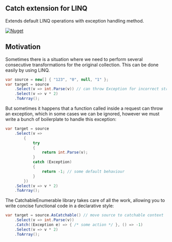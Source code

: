 ## Catch extension for LINQ

Extends default LINQ operations with exception handling method.

[![Nuget](https://img.shields.io/nuget/v/CatchableEnumerable?style=plastic)](https://www.nuget.org/packages/CatchableEnumerable/)

## Motivation

Sometimes there is a situation where we need to perform several consecutive transformations for the original collection. This can be done easily by using LINQ.

```cs
var source = new[] { "123", "0", null, "1" };
var target = source
    .Select(v => int.Parse(v)) // can throw Exception for incorrect string
    .Select(v => v * 2)
    .ToArray();
```

But sometimes it happens that a function called inside a request can throw an exception, which in some cases we can be ignored, however we must write a bunch of boilerplate to handle this exception:

```cs
var target = source
    .Select(v => 
        {
            try
            {
                return int.Parse(v);
            }
            catch (Exception)
            {
                return -1; // some default behaviour 
            }
        })
    .Select(v => v * 2)
    .ToArray();
```

The CatchableEnumerable library takes care of all the work, allowing you to write concise functional code in a declarative style:

```cs
var target = source.AsCatchable() // move source to catchable context
    .Select(v => int.Parse(v))
    .Catch((Exception e) => { /* some action */ }, () => -1) 
    .Select(v => v * 2)
    .ToArray();
```
